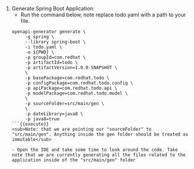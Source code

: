 
1. Generate Spring Boot Application:
   - Run the command below, note replace todo.yaml with a path to your file.  
   ```console
   openapi-generator generate \
        -g spring \
        --library spring-boot \
        -i todo.yaml \
        -o ${PWD} \
        -p groupId=com.redhat \
        -p artifactId=todo \
        -p artifactVersion=1.0.0-SNAPSHOT \
        \
        -p basePackage=com.redhat.todo \
        -p configPackage=com.redhat.todo.config \
        -p apiPackage=com.redhat.todo.api \
        -p modelPackage=com.redhat.todo.model \
        \
        -p sourceFolder=src/main/gen \
        \
        -p dateLibrary=java8 \
        -p java8=true
   ```{{execute}}
   <sub>Note: that we are pointing our "sourceFolder" to "src/main/gen". Anything inside the gen folder should be treated as immutable</sub>
   
   - Open the IDE and take some time to look around the code. Take note that we are currently generating all the files related to the application inside of the "src/main/gen" folder
